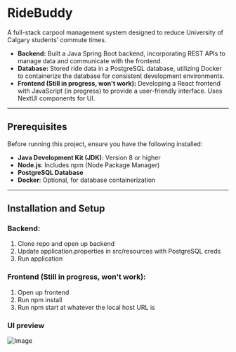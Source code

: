 # RideBuddy

A full-stack carpool management system designed to reduce University of Calgary students’ commute times.

- **Backend:** Built a Java Spring Boot backend, incorporating REST APIs to manage data and communicate with the frontend.
- **Database:** Stored ride data in a PostgreSQL database, utilizing Docker to containerize the database for consistent development environments.
- **Frontend (Still in progress, won't work):** Developing a React frontend with JavaScript (in progress) to provide a user-friendly interface. Uses NextUI components for UI.

---

## Prerequisites

Before running this project, ensure you have the following installed:
- **Java Development Kit (JDK)**: Version 8 or higher
- **Node.js**: Includes npm (Node Package Manager)
- **PostgreSQL Database**
- **Docker**: Optional, for database containerization

---

## Installation and Setup

### Backend:
1. Clone repo and open up backend
2. Update application.properties in src/resources with PostgreSQL creds
3. Run application

### Frontend (Still in progress, won't work):
1. Open up frontend
2. Run npm install
3. Run npm start at whatever the local host URL is

### UI preview
![Image](https://github.com/user-attachments/assets/8ada71ef-6aa3-4196-96e0-0bfbdf4a5a07)
